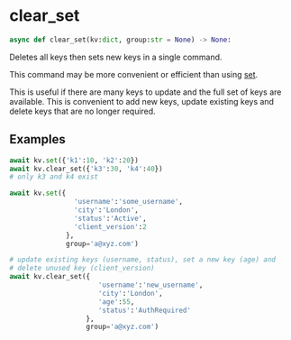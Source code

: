 # clear_set

```py
async def clear_set(kv:dict, group:str = None) -> None:
```

Deletes all keys then sets new keys in a single command.

This command may be more convenient or efficient than using [set](./set.md).

This is useful if there are many keys to update and the full set of keys are available. This is convenient to
add new keys, update existing keys and delete keys that are no longer required.

## Examples

```py
await kv.set({'k1':10, 'k2':20})
await kv.clear_set({'k3':30, 'k4':40})
# only k3 and k4 exist
```

```py title='With Group'
await kv.set({   
                'username':'some_username',
                'city':'London',
                'status':'Active',
                'client_version':2
              },
              group='a@xyz.com')

# update existing keys (username, status), set a new key (age) and
# delete unused key (client_version)
await kv.clear_set({
                      'username':'new_username',
                      'city':'London',
                      'age':55,
                      'status':'AuthRequired'
                   },
                   group='a@xyz.com')
```